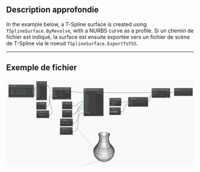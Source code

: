 ## Description approfondie
In the example below, a T-Spline surface is created using `TSplineSurface.ByRevolve`, with a NURBS curve as a profile.
Si un chemin de fichier est indiqué, la surface est ensuite exportée vers un fichier de scène de T-Spline via le noeud `TSplineSurface.ExportToTSS`.
___
## Exemple de fichier

![TSplineSurface.ExportToTSS](./Autodesk.DesignScript.Geometry.TSpline.TSplineSurface.ExportToTSS_img.jpg)
